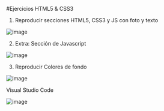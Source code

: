 #Ejercicios HTML5 & CSS3

1. Reproducir secciones HTML5, CSS3 y JS con foto y texto
   
![image](https://github.com/luispardosuarez/HTML5-CSS3-exercises/assets/144243096/f829d815-65ef-4d98-a36d-dbcd29e8bcf8)


2. Extra: Sección de Javascript

![image](https://github.com/luispardosuarez/HTML5-CSS3-exercises/assets/144243096/713ef9e6-3096-4100-b296-8439f8588dd2)


3. Reproducir Colores de fondo

![image](https://github.com/luispardosuarez/HTML5-CSS3-exercises/assets/144243096/e455c29a-14af-4159-82fe-64c698b17242)


Visual Studio Code

![image](https://github.com/luispardosuarez/HTML5-CSS3-exercises/assets/144243096/0338fcc2-097f-409b-b978-86eeefde6fb3)


